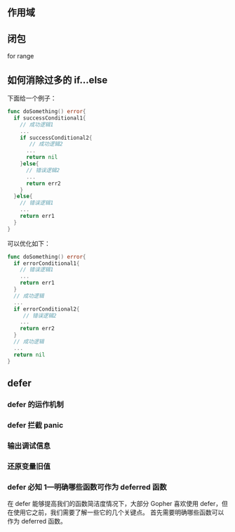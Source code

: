 ## 作用域

## 闭包

for range

## 如何消除过多的 if...else

下面给一个例子：

```go
func doSomething() error{
  if successConditional1{
    // 成功逻辑1
    ...
    if successConditional2{
       // 成功逻辑2
      ...
      return nil
    }else{
      // 错误逻辑2
      ...
      return err2
    }
  }else{
    // 错误逻辑1
    ...
    return err1
  }
}
```

可以优化如下：

```go
func doSomething() error{
  if errorConditional1{
    // 错误逻辑1
    ...
    return err1
  }
  // 成功逻辑
  ...
  if errorConditional2{
     // 错误逻辑2
    ...
    return err2
  }
  // 成功逻辑
  ...
  return nil
}

```

## defer

### defer 的运作机制

### defer 拦截 panic

### 输出调试信息

### 还原变量旧值

### defer 必知 1—明确哪些函数可作为 deferred 函数

在 defer 能够提高我们的函数简洁度情况下，大部分 Gopher 喜欢使用 defer，但在使用它之前，我们需要了解一些它的几个关键点。
首先需要明确哪些函数可以作为 deferred 函数。
